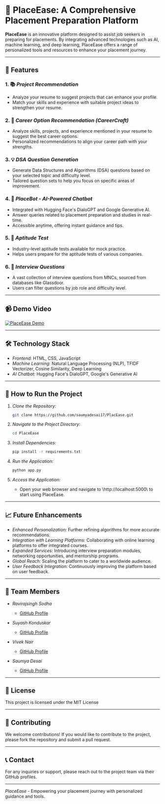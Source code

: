 # 🌟 PlaceEase: A Comprehensive Placement Preparation Platform

**PlaceEase** is an innovative platform designed to assist job seekers in preparing for placements. By integrating advanced technologies such as AI, machine learning, and deep learning, PlaceEase offers a range of personalized tools and resources to enhance your placement journey.

---

## 🚀 Features

### 1. 📚 *Project Recommendation*
   - Analyze your resume to suggest projects that can enhance your profile.
   - Match your skills and experience with suitable project ideas to strengthen your resume.

### 2. 🎯 *Career Option Recommendation (CareerCraft)*
   - Analyze skills, projects, and experience mentioned in your resume to suggest the best career options.
   - Personalized recommendations to align your career path with your strengths.

### 3. 💡 *DSA Question Generation*
   - Generate Data Structures and Algorithms (DSA) questions based on your selected topic and difficulty level.
   - Tailored question sets to help you focus on specific areas of improvement.

### 4. 🤖 *PlaceBot - AI-Powered Chatbot*
   - Integrated with Hugging Face's DialoGPT and Google Generative AI.
   - Answer queries related to placement preparation and studies in real-time.
   - Accessible anytime, offering instant guidance and tips.

### 5. 📝 *Aptitude Test*
   - Industry-level aptitude tests available for mock practice.
   - Helps users prepare for the aptitude tests of various companies.

### 6. 🎤 *Interview Questions*
   - A vast collection of interview questions from MNCs, sourced from databases like Glassdoor.
   - Users can filter questions by job role and difficulty level.

---

## 📹 Demo Video

[![PlaceEase Demo](https://img.youtube.com/vi/Yz0cVw220Yg/0.jpg)](https://youtu.be/Yz0cVw220Yg)

---

## 🛠️ Technology Stack

- *Frontend:* HTML, CSS, JavaScript
- *Machine Learning:* Natural Language Processing (NLP), TFIDF Vectorizer, Cosine Similarity, Deep Learning
- *AI Chatbot:* Hugging Face's DialoGPT, Google's Generative AI

---

## 📝 How to Run the Project

1. *Clone the Repository:*
   ```bash
   git clone https://github.com/saumyadesai17/PlacEase.git
   ```
2. *Navigate to the Project Directory:*
   ```bash
   cd PlaceEase
   ```

3. *Install Dependencies:*
   ```bash
   pip install -r requirements.txt
   ```

4. *Run the Application:*
   ```bash
   python app.py
   ```

5. *Access the Application:*
   - Open your web browser and navigate to \http://localhost:5000\ to start using PlaceEase.

---

## 📈 Future Enhancements

- *Enhanced Personalization:* Further refining algorithms for more accurate recommendations.
- *Integration with Learning Platforms:* Collaborating with online learning platforms to offer integrated courses.
- *Expanded Services:* Introducing interview preparation modules, networking opportunities, and mentorship programs.
- *Global Reach:* Scaling the platform to cater to a worldwide audience.
- *User Feedback Integration:* Continuously improving the platform based on user feedback.

---

## 👥 Team Members

- *Ravirajsingh Sodha*
  - [GitHub Profile](https://github.com/raviraj-441)

- *Suyash Konduskar*
  - [GitHub Profile](https://github.com/konduskarsuyash)

- *Vivek Nair*
  - [GitHub Profile](https://github.com/VivekNair2)

- *Saumya Desai*
  - [GitHub Profile](https://github.com/saumyadesai17)

---

## 📜 License

This project is licensed under the MIT License 

---

## 🤝 Contributing

We welcome contributions! If you would like to contribute to the project, please fork the repository and submit a pull request.

---

## 📞 Contact

For any inquiries or support, please reach out to the project team via their GitHub profiles.

---

*PlaceEase* - Empowering your placement journey with personalized guidance and tools.
